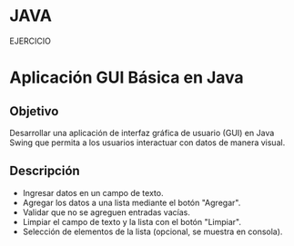 # JAVA
EJERCICIO
# Aplicación GUI Básica en Java

## Objetivo
Desarrollar una aplicación de interfaz gráfica de usuario (GUI) en Java Swing que permita a los usuarios interactuar con datos de manera visual.
## Descripción
- Ingresar datos en un campo de texto.
- Agregar los datos a una lista mediante el botón "Agregar".
- Validar que no se agreguen entradas vacías.
- Limpiar el campo de texto y la lista con el botón "Limpiar".
- Selección de elementos de la lista (opcional, se muestra en consola).


